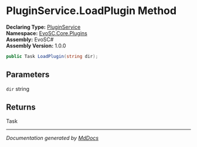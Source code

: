 ﻿<!--  
  <auto-generated>   
    The contents of this file were generated by a tool.  
    Changes to this file may be list if the file is regenerated  
  </auto-generated>   
-->

# PluginService.LoadPlugin Method

**Declaring Type:** [PluginService](../index.md)  
**Namespace:** [EvoSC.Core.Plugins](../../index.md)  
**Assembly:** EvoSC\#  
**Assembly Version:** 1.0.0

```csharp
public Task LoadPlugin(string dir);
```

## Parameters

`dir`  string

## Returns

Task

___

*Documentation generated by [MdDocs](https://github.com/ap0llo/mddocs)*
